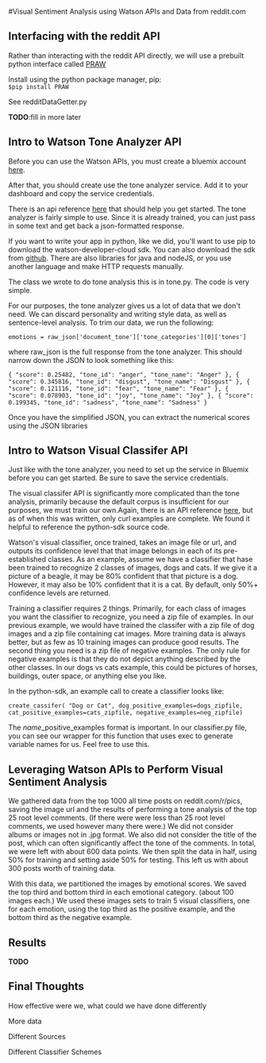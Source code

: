 #Visual Sentiment Analysis using Watson APIs and Data from reddit.com

Interfacing with the reddit API
-------------------------------

Rather than interacting with the reddit API directly, we will use a prebuilt python interface called [PRAW](https://github.com/praw-dev/praw)

Install using the python package manager, pip:  
`$pip install PRAW`

See redditDataGetter.py

__TODO__:fill in more later


Intro to Watson Tone Analyzer API
---------------------------------

Before you can use the Watson APIs, you must create a bluemix account [here](http://www.ibm.com/cloud-computing/bluemix/).

After that, you should create use the tone analyzer service. Add it to your dashboard and copy the service credentials.

There is an api reference [here](http://www.ibm.com/smarterplanet/us/en/ibmwatson/developercloud/tone-analyzer/api/v3/?python#) that should help you get started. The tone analyzer is fairly simple to use. Since it is already trained, you can just pass in some text and get back a json-formatted response.

If you want to write your app in python, like we did, you'll want to use pip to download the watson-developer-cloud sdk. You can also download the sdk from [github](https://github.com/watson-developer-cloud/python-sdk). There are also libraries for java and nodeJS, or you use another language and make HTTP requests manually.

The class we wrote to do tone analysis this is in tone.py. The code is very simple.

For our purposes, the tone analyzer gives us a lot of data that we don't need.
We can discard personality and writing style data, as well as sentence-level analysis.
To trim our data, we run the following:

`emotions = raw_json['document_tone']['tone_categories'][0]['tones']`

where raw_json is the full response from the tone analyzer.
This should narrow down the JSON to look something like this:

`{
	"score": 0.25482,
	"tone_id": "anger",
	"tone_name": "Anger"
},
{
	"score": 0.345816,
	"tone_id": "disgust",
	"tone_name": "Disgust"
},
{
	"score": 0.121116,
	"tone_id": "fear",
	"tone_name": "Fear"
},
{
	"score": 0.078903,
	"tone_id": "joy",
	"tone_name": "Joy"
},
{
	"score": 0.199345,
	"tone_id": "sadness",
	"tone_name": "Sadness"
}`

Once you have the simplified JSON, you can extract the numerical scores using the JSON libraries

Intro to Watson Visual Classifer API
------------------------------------
Just like with the tone analyzer, you need to set up the service in Bluemix before you can get started. Be sure to save the service credentials.

The visual classifer API is significantly more complicated than the tone analysis, primarily because the default corpus is insufficient for our purposes, we must train our own.Again, there is an API reference [here](https://www.ibm.com/smarterplanet/us/en/ibmwatson/developercloud/visual-recognition/api/v3/), but as of when this was written, only curl examples are complete. We found it helpful to reference the python-sdk source code.

Watson's visual classifier, once trained, takes an image file or url, and outputs its confidence level that that image belongs in each of its pre-established classes. As an example, assume we have a classifier that hase been trained to recognize 2 classes of images, dogs and cats. If we give it a picture of a beagle, it may be 80% confident that that picture is a dog. However, it may also be 10% confident that it is a cat. By default, only 50%+ confidence levels are returned.

Training a classifier requires 2 things. Primarily, for each class of images you want the classifier to recognize, you need a zip file of examples. In our previous example, we would have trained the classifer with a zip file of dog images and a zip file containing cat images. More training data is always better, but as few as 10 training images can produce good results. The second thing you need is a zip file of negative examples. The only rule for negative examples is that they do not depict anything described by the other classes. In our dogs vs cats example, this could be pictures of horses, buildings, outer space, or anything else you like.

In the python-sdk, an example call to create a classifier looks like:

`create_cassifer( "Dog or Cat", dog_positive_examples=dogs_zipfile, cat_positive_examples=cats_zipfile, negative_examples=neg_zipfile)`

The *name*_positive_examples format is important. In our classifier.py file, you can see our wrapper for this function that uses exec to generate variable names for us. Feel free to use this.

Leveraging Watson APIs to Perform Visual Sentiment Analysis
-----------------------------------------------------------
We gathered data from the top 1000 all time posts on reddit.com/r/pics, saving the image url and the results of performing a tone analysis of the top 25 root level comments. (If there were were less than 25 root level comments, we used however many there were.) We did not consider albums or images not in .jpg format. We also did not consider the title of the post, which can often significantly affect the tone of the comments. In total, we were left with about 600 data points. We then split the data in half, using 50% for training and setting aside 50% for testing. This left us with about 300 posts worth of training data.

With this data, we partitioned the images by emotional scores. We saved the top third and bottom third in each emotional category. (about 100 images each.) We used these images sets to train 5 visual classifiers, one for each emotion, using the top third as the positive example, and the bottom third as the negative example.

Results
-------
__TODO__

Final Thoughts
--------------
How effective were we, what could we have done differently

More data

Different Sources

Different Classifier Schemes
